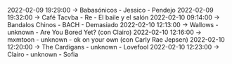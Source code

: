 2022-02-09 19:29:00 -> Babasónicos - Jessico - Pendejo
2022-02-09 19:32:00 -> Café Tacvba - Re - El baile y el salón
2022-02-10 09:14:00 -> Bandalos Chinos - BACH - Demasiado
2022-02-10 12:13:00 -> Wallows - unknown - Are You Bored Yet? (con Clairo)
2022-02-10 12:16:00 -> mxmtoon - unknown - ok on your own (con Carly Rae Jepsen)
2022-02-10 12:20:00 -> The Cardigans - unknown - Lovefool
2022-02-10 12:23:00 -> Clairo - unknown - Sofia
